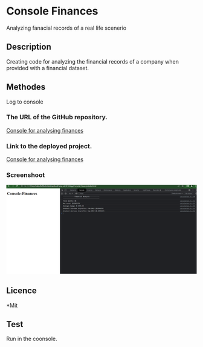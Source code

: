 # Console Finances

Analyzing fanacial records of a real life scenerio

## Description

  Creating code for analyzing the financial records of a company when provided with a financial dataset.

## Methodes

Log to console

### The URL of the GitHub repository.

[Console for analysing finances](https://github.com/isahsalisu/Console-Finances.git)

### Link to the deployed project.

[Console for analysing finances]( https://isahsalisu.github.io/Console-Finances/)

### Screenshoot

![html example](./assets/js/images/console-finance-screenshot.png)



 
  ## Licence

  *Mit

  ## Test

  Run in the coonsole.
  